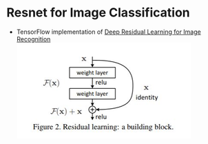 # Resnet for Image Classification

- TensorFlow implementation of [Deep Residual Learning for Image Recognition](https://arxiv.org/pdf/1512.03385.pdf)
![image](images/img_001.JPG)
